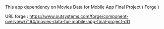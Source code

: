 This app dependency on Movies Data for Mobile App Final Project ( Forge )

URL forge : https://www.outsystems.com/forge/component-overview/7194/movies-data-for-mobile-app-final-project-o11

